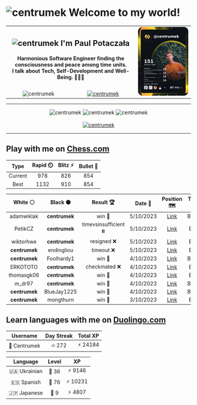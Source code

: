 <h1>
  <img
    src="https://emojis.slackmojis.com/emojis/images/1531849430/4246/blob-sunglasses.gif"
    width="30"
    alt="centrumek"
  />
  Welcome to my world!
</h1>

<table>
  <tbody>
    <tr>
      <td align="center" width="70%" colspan="2">
        <h2>
          <img
            src="https://raw.githubusercontent.com/MartinHeinz/MartinHeinz/master/wave.gif"
            width="30px"
            alt="centrumek"
          />
          I'm Paul Potaczała
        </h2>
        <h4>
          Harmonious Software Engineer finding the consciousness and peace among time units.
          <br/>
          I talk about Tech, Self-Development and Well-Being. 🌿🧘🚀
        </h4>
      </td>
      <td width="30%" rowspan="2">
        <a href="https://app.daily.dev/centrumek">
          <img
            src="./devcard.png"
            alt="centrumek"
          />
        </a>
      </td>
    </tr>
    <tr align="center">
      <td>
        <img
          src="https://komarev.com/ghpvc/?username=centrumek&label=visitors&color=0e75b6&style=flat"
          alt="centrumek"
        >
      </td>
      <td>
        <a href="https://stackoverflow.com/users/14496012/centrumek">
          <img
            src="https://stackoverflow.com/users/flair/14496012.png?theme=dark"
            alt="centrumek"
          >
        </a>
      </td>
    </tr>
  </tbody>
</table>

---
<div align="center">
  <img 
    src="https://github-readme-stats.vercel.app/api?username=centrumek&show_icons=true&count_private=true&theme=dark&hide_border=true&hide=issues,contribs&bg_color=00000000"
    alt="centrumek"
  />
  <img
    src="https://github-readme-stats.vercel.app/api/top-langs/?username=centrumek&layout=compact&hide_border=true&theme=dark&bg_color=00000000&langs_count=6&exclude_repo=air-statistic-app"
    alt="centrumek"
  />
  <img 
    src="https://github-readme-streak-stats.herokuapp.com?user=centrumek&theme=dark&hide_border=true&background=FFFFFF00"
    alt="centrumek"
  />
  <br/>
  <br/>
  <a href="https://www.buymeacoffee.com/centrumek">
    <img
      src="https://cdn.buymeacoffee.com/buttons/v2/default-orange.png"
      height="50"
      width="210"
      alt="centrumek"
    />
  </a>
</div>

---

## Play with me on [Chess.com](https://www.chess.com/member/centrumek)

<div align="center">
<!--START_SECTION:chessStats-->
<!-- Automatically generated with https://github.com/Balastrong/chess-stats-action -->

| Type | Rapid ⏲️ | Blitz ⚡ | Bullet 🔫 |
|:---:|:---:|:---:|:---:|
| Current | 978 | 826 | 854 |
| Best | 1132 | 910 | 854 |

| White ⚪ | Black ⚫ | Result 🏆 | Date 📅 | Position 🗺️ | Type 🕕 |
|:---:|:---:|:---:|:---:|:---:|:---:|
| adamwiklak | **centrumek** | win 🥇 | 5/10/2023 | <a href="http://www.ee.unb.ca/cgi-bin/tervo/fen.pl?select=1n6/8/p1k5/1p6/3R4/8/PP3q2/2K5 w - -">Link</a> | Bullet |
| PetikCZ | **centrumek** | timevsinsufficient ⏸️ | 5/10/2023 | <a href="http://www.ee.unb.ca/cgi-bin/tervo/fen.pl?select=6n1/6P1/4k3/8/8/1K2P3/1B6/8 w - -">Link</a> | Blitz |
| wiktorhwe | **centrumek** | resigned ❌ | 5/10/2023 | <a href="http://www.ee.unb.ca/cgi-bin/tervo/fen.pl?select=8/8/7p/5p2/1k1Q4/7P/5PP1/6K1 b - -">Link</a> | Blitz |
| **centrumek** | endingliou | timeout ❌ | 5/10/2023 | <a href="http://www.ee.unb.ca/cgi-bin/tervo/fen.pl?select=6k1/4p3/1pp1P1p1/2r2p2/p2K4/8/4B3/8 w - -">Link</a> | Blitz |
| **centrumek** | Foolhardy1 | win 🥇 | 4/10/2023 | <a href="http://www.ee.unb.ca/cgi-bin/tervo/fen.pl?select=4q3/6Q1/6pk/5p1p/5P2/PP5P/1B4P1/2K5 b - -">Link</a> | Bullet |
| ERKOTOTO | **centrumek** | checkmated ❌ | 4/10/2023 | <a href="http://www.ee.unb.ca/cgi-bin/tervo/fen.pl?select=3k4/3Q3p/4Pp2/2K2P2/5P2/7P/1P6/8 b - -">Link</a> | Blitz |
| thomasgk06 | **centrumek** | win 🥇 | 4/10/2023 | <a href="http://www.ee.unb.ca/cgi-bin/tervo/fen.pl?select=4rrk1/pp5p/2p3pq/3p4/2PP2PP/bP6/P1K5/R6R w - -">Link</a> | Blitz |
| m_dr97 | **centrumek** | win 🥇 | 4/10/2023 | <a href="http://www.ee.unb.ca/cgi-bin/tervo/fen.pl?select=8/1p5p/p3pRpP/4P3/2k1PK1P/P7/8/8 w - -">Link</a> | Bullet |
| **centrumek** | BlueJay1225 | win 🥇 | 4/10/2023 | <a href="http://www.ee.unb.ca/cgi-bin/tervo/fen.pl?select=4Q2k/ppN4p/3p1p2/8/3P4/2P1Rn1K/PP3Pr1/5R2 b - -">Link</a> | Bullet |
| **centrumek** | mongthurn | win 🥇 | 3/10/2023 | <a href="http://www.ee.unb.ca/cgi-bin/tervo/fen.pl?select=3R1Qk1/p1p5/2p1p2K/4P3/8/r2n4/8/8 b - -">Link</a> | Blitz |

<!--END_SECTION:chessStats-->
</div>

## Learn languages with me on [Duolingo.com](https://www.duolingo.com/profile/Centrumek)

<div align="center">
<!--START_SECTION:duolingoStats-->
<!-- Automatically generated with https://github.com/centrumek/duolingo-readme-stats-->

| Username | Day Streak | Total XP |
|:---:|:---:|:---:|
| 👤 Centrumek | 🔥 272 | ⚡ 24184 |

| Language | Level | XP |
|:---:|:---:|:---:|
| 🇺🇦 Ukrainian | 👑 36 | ⚡ 9146 |
| 🇪🇸 Spanish | 👑 76 | ⚡ 10231 |
| 🇯🇵 Japanese | 👑 9 | ⚡ 4807 |

<!--END_SECTION:duolingoStats-->
</div>
<!--
**centrumek/centrumek** is a ✨ _special_ ✨ repository because its `README.md` (this file) appears on your GitHub profile.

Here are some ideas to get you started:

- 🔭 I’m currently working on ...
- 🌱 I’m currently learning ...
- 👯 I’m looking to collaborate on ...
- 🤔 I’m looking for help with ...
- 💬 Ask me about ...
- 📫 How to reach me: ...
- 😄 Pronouns: ...
- ⚡ Fun fact: ...
-->
